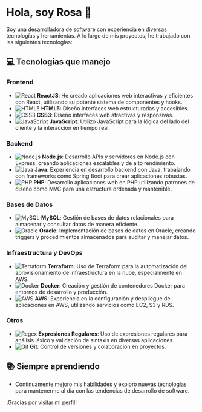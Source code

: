 # Hola, soy Rosa 🌹

Soy una desarrolladora de software con experiencia en diversas tecnologías y herramientas. A lo largo de mis proyectos, he trabajado con las siguientes tecnologías:

## 💻 Tecnologías que manejo


### Frontend
- ![React](https://cdn.jsdelivr.net/npm/simple-icons@v4/icons/react.svg) **ReactJS**: He creado aplicaciones web interactivas y eficientes con React, utilizando su potente sistema de componentes y hooks.
- ![HTML5](https://cdn.jsdelivr.net/npm/simple-icons@v4/icons/html5.svg) **HTML5**: Diseño interfaces web estructuradas y accesibles.
- ![CSS3](https://cdn.jsdelivr.net/npm/simple-icons@v4/icons/css3.svg) **CSS3**: Diseño interfaces web atractivas y responsivas.
- ![JavaScript](https://cdn.jsdelivr.net/npm/simple-icons@v4/icons/javascript.svg) **JavaScript**: Utilizo JavaScript para la lógica del lado del cliente y la interacción en tiempo real.

### Backend
- ![Node.js](https://cdn.jsdelivr.net/npm/simple-icons@v4/icons/node-dot-js.svg) **Node.js**: Desarrollo APIs y servidores en Node.js con Express, creando aplicaciones escalables y de alto rendimiento.
- ![Java](https://cdn.jsdelivr.net/npm/simple-icons@v4/icons/java.svg) **Java**: Experiencia en desarrollo backend con Java, trabajando con frameworks como Spring Boot para crear aplicaciones robustas.
- ![PHP](https://cdn.jsdelivr.net/npm/simple-icons@v4/icons/php.svg) **PHP**: Desarrollo aplicaciones web en PHP utilizando patrones de diseño como MVC para una estructura ordenada y mantenible.

### Bases de Datos
- ![MySQL](https://cdn.jsdelivr.net/npm/simple-icons@v4/icons/mysql.svg) **MySQL**: Gestión de bases de datos relacionales para almacenar y consultar datos de manera eficiente.
- ![Oracle](https://cdn.jsdelivr.net/npm/simple-icons@v4/icons/oracle.svg) **Oracle**: Implementación de bases de datos en Oracle, creando triggers y procedimientos almacenados para auditar y manejar datos.

### Infraestructura y DevOps
- ![Terraform](https://cdn.jsdelivr.net/npm/simple-icons@v4/icons/terraform.svg) **Terraform**: Uso de Terraform para la automatización del aprovisionamiento de infraestructura en la nube, especialmente en AWS.
- ![Docker](https://cdn.jsdelivr.net/npm/simple-icons@v4/icons/docker.svg) **Docker**: Creación y gestión de contenedores Docker para entornos de desarrollo y producción.
- ![AWS](https://cdn.jsdelivr.net/npm/simple-icons@v4/icons/amazonaws.svg) **AWS**: Experiencia en la configuración y despliegue de aplicaciones en AWS, utilizando servicios como EC2, S3 y RDS.

### Otros
- ![Regex](https://cdn.jsdelivr.net/npm/simple-icons@v4/icons/regex.svg) **Expresiones Regulares**: Uso de expresiones regulares para análisis léxico y validación de sintaxis en diversas aplicaciones.
- ![Git](https://cdn.jsdelivr.net/npm/simple-icons@v4/icons/git.svg) **Git**: Control de versiones y colaboración en proyectos.




## 📚 Siempre aprendiendo

- Continuamente mejoro mis habilidades y exploro nuevas tecnologías para mantenerme al día con las tendencias de desarrollo de software.


¡Gracias por visitar mi perfil!
